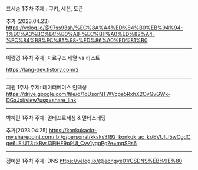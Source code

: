 표세승
1주차 주제 : 쿠키, 세션, 토큰

추가 (2023.04.23)
https://velog.io/@97ss93sh/%EC%8A%A4%ED%84%B0%EB%94%94-1%EC%A3%BC%EC%B0%A8-%EC%BF%A0%ED%82%A4-%EC%84%B8%EC%85%98-%ED%86%A0%ED%81%B0

<hr>

이랑경
1주차 주제: 자료구조 배열 vs 리스트

https://lang-dev.tistory.com/2

<hr>

지원
1주차 주제: 데이터베이스 인덱싱
https://drive.google.com/file/d/1oDsorNTWVcpe5RxhX2OvGvGWk-DGaJxi/view?usp=share_link

<hr>

박혜린
1주차 주체: 멀티프로세싱 & 멀티스레딩

추가(2023.04.25)
https://konkukackr-my.sharepoint.com/:b:/g/personal/kksks3192_konkuk_ac_kr/EVUILI5wCgdCge6LEiUT3zkBwJ3FjHF9p9Ul_Cvv1ygqPg?e=mgSRs6

<hr>

정예원
1주차 주제: DNS
https://velog.io/@jeongye01/CSDNS%EB%9E%80
